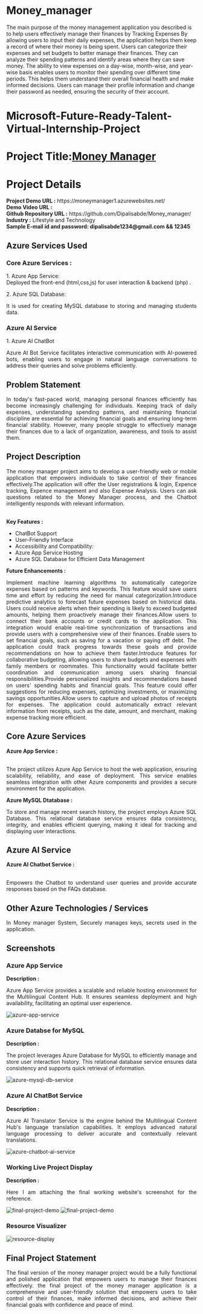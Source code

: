 # Money_manager
The main purpose of the money management application you described is to help users effectively manage their finances by Tracking Expenses By allowing users to input their daily expenses, the application helps them keep a record of where their money is being spent. Users can categorize their expenses and set budgets to better manage their finances. They can analyze their spending patterns and identify areas where they can save money. The ability to view expenses on a day-wise, month-wise, and year-wise basis enables users to monitor their spending over different time periods. This helps them understand their overall financial health and make informed decisions. Users can manage their profile information and change their password as needed, ensuring the security of their account.
<h1>Microsoft-Future-Ready-Talent-Virtual-Internship-Project</h1>
<h1>Project Title:<b><a href="https://moneymanager1.azurewebsites.net/">Money Manager </a></b></h1>
<h1>Project Details</h1>
<b>Project Demo URL :</b> https://moneymanager1.azurewebsites.net/ <br>
<b>Demo Video URL :</b>  <br>
<b>Github Repository URL :</b> https://github.com/Dipalisabde/Money_manager/ <br>
<b>Industry :</b> Lifestyle and Technology<br>
<b> Sample E-mail id and password: dipalisabde1234@gmail.com && 12345</b>
<h2>Azure Services Used </h2>
<h3>
Core Azure Services : </h3>
 <p align="justify">1. Azure App Service:<br> Deployed the front-end (html,css,js) for user interaction & backend (php) .</p>
2. Azure SQL Database:<br> 
  <p align="justify">It is used for creating MySQL database to storing and managing students data.</p>
<h3>Azure AI Service </h3>
 <p align="justify">1. Azure AI ChatBot</p>
 <p align="justify">Azure AI Bot Service facilitates interactive communication with AI-powered bots, enabling users to engage in natural language conversations to address their queries and solve problems efficiently.</p>
  

<h2>Problem Statement</h2>
<p align="justify">In today's fast-paced world, managing personal finances efficiently has become increasingly challenging for individuals. Keeping track of daily expenses, understanding spending patterns, and maintaining financial discipline are essential for achieving financial goals and ensuring long-term financial stability. However, many people struggle to effectively manage their finances due to a lack of organization, awareness, and tools to assist them.</p>
<h2>Project Description</h2>
<p align="justify">The money manager project aims to develop a user-friendly web or mobile application that empowers individuals to take control of their finances effectively.The application will offer the User registrations & login, Expence tracking, Expence management and also Expense Analysis. Users can ask questions related to the Money Manager process, and the Chatbot intelligently responds with relevant information.</p><br>
<b>Key Features :</b>
<ul>
    <li>ChatBot Support</li>
    <li>User-Friendly Interface</li>
    <li>Accessibility and Compatibility:</li>
    <li>Azure App Service Hosting</li>
    <li>Azure SQL Database for Efficient Data Management</li>
</ul>
<b>Future Enhancements :</b><br>
<p align="justify">Implement machine learning algorithms to automatically categorize expenses based on patterns and keywords. This feature would save users time and effort by reducing the need for manual categorization.Introduce predictive analytics to forecast future expenses based on historical data. Users could receive alerts when their spending is likely to exceed budgeted amounts, helping them proactively manage their finances.Allow users to connect their bank accounts or credit cards to the application. This integration would enable real-time synchronization of transactions and provide users with a comprehensive view of their finances.
Enable users to set financial goals, such as saving for a vacation or paying off debt. The application could track progress towards these goals and provide recommendations on how to achieve them faster.Introduce features for collaborative budgeting, allowing users to share budgets and expenses with family members or roommates. This functionality would facilitate better coordination and communication among users sharing financial responsibilities.Provide personalized insights and recommendations based on users' spending habits and financial goals. This feature could offer suggestions for reducing expenses, optimizing investments, or maximizing savings opportunities.Allow users to capture and upload photos of receipts for expenses. The application could automatically extract relevant information from receipts, such as the date, amount, and merchant, making expense tracking more efficient.</p>
<h2>Core Azure Services</h2>
<b>Azure App Service :</b><br><p align="justify"><br>The project utilizes Azure App Service to host the web application, ensuring scalability, reliability, and ease of deployment. This service enables seamless integration with other Azure components and provides a secure environment for the application.</p>

<b>Azure MySQL Dtatabase :</b><br><p align="justify">To store and manage recent search history, the project employs Azure SQL Database. This relational database service ensures data consistency, integrity, and enables efficient querying, making it ideal for tracking and displaying user interactions.</p>
<h2>Azure AI Service</h2>
<b>Azure AI Chatbot Service :</b><br><br><p align="justify">Empowers the Chatbot to understand user queries and provide accurate responses based on the FAQs database.</p>
<h2>Other Azure Technologies / Services</h2>
<p align="justify">In Money manager System, Securely manages keys, secrets used in the application.</p>
<h2>Screenshots</h2>
<h3>Azure App Service</h3>
<b>Description :</b><p align="justify">Azure App Service provides a scalable and reliable hosting environment for the Multilingual Content Hub. It ensures seamless deployment and high availability, facilitating an optimal user experience.</p>
<img src="https://github.com/Dipalisabde/Money_manager/blob/main/screenshots/app%20service.png" alt="azure-app-service"></img><br>
<h3>Azure Databse for MySQL</h3>
<b>Description :</b><p align="justify"> The project leverages Azure Database for MySQL to efficiently manage and store user interaction history. This relational database service ensures data consistency and supports quick retrieval of information.</p>
<img src="https://github.com/Dipalisabde/Money_manager/blob/main/screenshots/database.png" alt="azure-mysql-db-service"></img><br>
<h3>Azure AI ChatBot Service</h3>
<b>Description :</b><p align="justify">Azure AI Translator Service is the engine behind the Multilingual Content Hub's language translation capabilities. It employs advanced natural language processing to deliver accurate and contextually relevant translations.</p>
<img src="https://github.com/Dipalisabde/Money_manager/blob/main/screenshots/azure%20bot.png" alt="azure-chatbot-ai-service"></img><br>
<h3>Working Live Project Display</h3>
<b>Description :</b><p align="justify">Here I am attaching the final working website's screenshot for the reference.</p>
<img src="https://github.com/Dipalisabde/Money_manager/blob/main/screenshots/s1.png" alt="final-project-demo"></img>
<img src="https://github.com/Dipalisabde/Money_manager/blob/main/screenshots/s2.png" alt="final-project-demo"></img>
<h3>Resource Visualizer</h3>
<img src="https://github.com/Dipalisabde/Money_manager/blob/main/screenshots/resource%20vis.png" alt="resource-display"></img>

<h2>Final Project Statement</h2>
<p align="justify">
The final version of the money manager project would be a fully functional and polished application that empowers users to manage their finances effectively. the final project of the money manager application is a comprehensive and user-friendly solution that empowers users to take control of their finances, make informed decisions, and achieve their financial goals with confidence and peace of mind.
</p>


